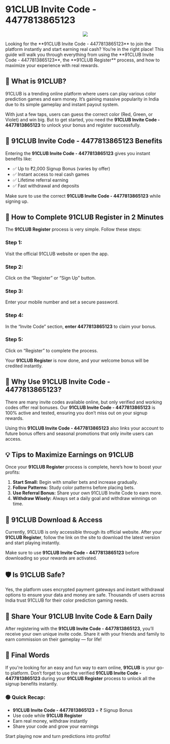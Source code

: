 # 91CLUB Invite Code - 4477813865123 
<p align="center">
  <a href="https://telegram.me/+qzLL3uY9Jmo2OGVl" target="_blank">
    <img src="https://tycoonstorymedia.b-cdn.net/wp-content/uploads/2024/05/An-unique-nightlife-and-entertainment-experience-tycoonstory.jpg;">
  </a>
</p>

<p align="center">
  <a href="https://91CLUBinvitecode.in/91CLUB" target="_blank">
  </a>
</p>
Looking for the **91CLUB Invite Code - 4477813865123** to join the platform instantly and start earning real cash? You’re in the right place! This guide will walk you through everything from using the **91CLUB Invite Code - 4477813865123**, the **91CLUB Register** process, and how to maximize your experience with real rewards.


## 🎯 What is 91CLUB?

91CLUB is a trending online platform where users can play various color prediction games and earn money. It’s gaining massive popularity in India due to its simple gameplay and instant payout system.

With just a few taps, users can guess the correct color (Red, Green, or Violet) and win big. But to get started, you need the **91CLUB Invite Code - 4477813865123** to unlock your bonus and register successfully.


## 🎁 91CLUB Invite Code - 4477813865123 Benefits

Entering the **91CLUB Invite Code - 4477813865123** gives you instant benefits like:

- ✅ Up to ₹2,000 Signup Bonus (varies by offer)  
- ✅ Instant access to real cash games  
- ✅ Lifetime referral earning  
- ✅ Fast withdrawal and deposits  

Make sure to use the correct **91CLUB Invite Code - 4477813865123** while signing up.


## 📝 How to Complete 91CLUB Register in 2 Minutes

The **91CLUB Register** process is very simple. Follow these steps:

### Step 1:  
Visit the official 91CLUB website or open the app.

### Step 2:  
Click on the “Register” or “Sign Up” button.

### Step 3:  
Enter your mobile number and set a secure password.

### Step 4:  
In the “Invite Code” section, **enter 4477813865123** to claim your bonus.

### Step 5:  
Click on “Register” to complete the process.

Your **91CLUB Register** is now done, and your welcome bonus will be credited instantly.


## 🚀 Why Use 91CLUB Invite Code - 4477813865123?

There are many invite codes available online, but only verified and working codes offer real bonuses. Our **91CLUB Invite Code - 4477813865123** is 100% active and tested, ensuring you don’t miss out on your signup rewards.

Using this **91CLUB Invite Code - 4477813865123** also links your account to future bonus offers and seasonal promotions that only invite users can access.


## 💡 Tips to Maximize Earnings on 91CLUB

Once your **91CLUB Register** process is complete, here’s how to boost your profits:

1. **Start Small:** Begin with smaller bets and increase gradually.  
2. **Follow Patterns:** Study color patterns before placing bets.  
3. **Use Referral Bonus:** Share your own 91CLUB Invite Code to earn more.  
4. **Withdraw Wisely:** Always set a daily goal and withdraw winnings on time.


## 📲 91CLUB Download & Access

Currently, 91CLUB is only accessible through its official website. After your **91CLUB Register**, follow the link on the site to download the latest version and start playing instantly.

Make sure to use **91CLUB Invite Code - 4477813865123** before downloading so your rewards are activated.


## 🛡️ Is 91CLUB Safe?

Yes, the platform uses encrypted payment gateways and instant withdrawal options to ensure your data and money are safe. Thousands of users across India trust 91CLUB for their color prediction gaming needs.


## 🔁 Share Your 91CLUB Invite Code & Earn Daily

After registering with the **91CLUB Invite Code - 4477813865123**, you’ll receive your own unique invite code. Share it with your friends and family to earn commission on their gameplay — for life!


## 📌 Final Words

If you're looking for an easy and fun way to earn online, **91CLUB** is your go-to platform. Don’t forget to use the verified **91CLUB Invite Code - 4477813865123** during your **91CLUB Register** process to unlock all the signup benefits instantly.


### 🟢 Quick Recap:

- **91CLUB Invite Code - 4477813865123** = ₹ Signup Bonus  
- Use code while **91CLUB Register**  
- Earn real money, withdraw instantly  
- Share your code and grow your earnings  

Start playing now and turn predictions into profits!


